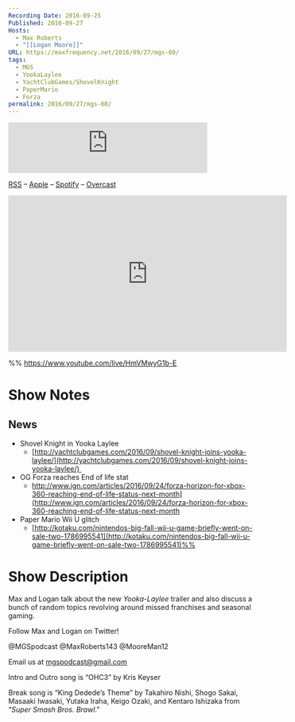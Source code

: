 ```yaml
---
Recording Date: 2016-09-25
Published: 2016-09-27
Hosts:
  - Max Roberts
  - "[[Logan Moore]]"
URL: https://maxfrequency.net/2016/09/27/mgs-60/
tags:
  - MGS
  - YookaLaylee
  - YachtClubGames/ShovelKnight
  - PaperMario
  - Forza
permalink: 2016/09/27/mgs-60/
---
```

<iframe src="https://podcasters.spotify.com/pod/show/millennialgamingspeak/embed/episodes/Episode-60-Why-Is-Shovel-Knight-in-Yooka-Laylee-e1adhrj/a-a6ts441" height="102px" width="400px" frameborder="0" scrolling="no"></iframe>

[RSS](https://anchor.fm/s/74aa3858/podcast/rss) – [Apple](https://podcasts.apple.com/us/podcast/episode-3-gdc-wrap-up/id1000915981?i=1000542222515) – [Spotify](https://open.spotify.com/episode/7wePXT4Bt22LWifVLx3n8y) – [Overcast](https://overcast.fm/+EtIgeWxEU)

<div class=iframe-container>
<iframe width="560" height="315" src="https://www.youtube-nocookie.com/embed/HmVMwyG1b-E?si=EAY9VYpEbTQigxQq" title="YouTube video player" frameborder="0" allow="accelerometer; autoplay; clipboard-write; encrypted-media; gyroscope; picture-in-picture; web-share" allowfullscreen></iframe>
</div>

%%
https://www.youtube.com/live/HmVMwyG1b-E

# Show Notes

## News  
  
- Shovel Knight in Yooka Laylee
	- [http://yachtclubgames.com/2016/09/shovel-knight-joins-yooka-laylee/](http://yachtclubgames.com/2016/09/shovel-knight-joins-yooka-laylee/)   
- OG Forza reaches End of life stat
	- http://www.ign.com/articles/2016/09/24/forza-horizon-for-xbox-360-reaching-end-of-life-status-next-month](http://www.ign.com/articles/2016/09/24/forza-horizon-for-xbox-360-reaching-end-of-life-status-next-month
- Paper Mario Wii U glitch 
	- [http://kotaku.com/nintendos-big-fall-wii-u-game-briefly-went-on-sale-two-1786995541](http://kotaku.com/nintendos-big-fall-wii-u-game-briefly-went-on-sale-two-1786995541)%%
# Show Description

Max and Logan talk about the new *Yooka-Laylee* trailer and also discuss a bunch of random topics revolving around missed franchises and seasonal gaming.

Follow Max and Logan on Twitter!

@MGSpodcast
@MaxRoberts143
@MooreMan12

Email us at mgspodcast@gmail.com

Intro and Outro song is “OHC3” by Kris Keyser

Break song is “King Dedede’s Theme” by Takahiro Nishi, Shogo Sakai, Masaaki Iwasaki, Yutaka Iraha, Keigo Ozaki, and Kentaro Ishizaka from “*Super Smash Bros. Brawl*.”